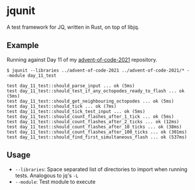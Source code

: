 # jqunit

A test framework for JQ, written in Rust, on top of libjq.

## Example

Running against Day 11 of my [advent-of-code-2021](https://github.com/mrwilson/advent-of-code-2021) repository.

```
$ jqunit --libraries ../advent-of-code-2021 ../advent-of-code-2021/* --module day_11_test

test day_11_test::should_parse_input ... ok (5ms)
test day_11_test::should_test_if_any_octopodes_ready_to_flash ... ok (5ms)
test day_11_test::should_get_neighbouring_octopodes ... ok (5ms)
test day_11_test::should_tick ... ok (7ms)
test day_11_test::should_tick_test_input ... ok (5ms)
test day_11_test::should_count_flashes_after_1_tick ... ok (5ms)
test day_11_test::should_count_flashes_after_2_ticks ... ok (12ms)
test day_11_test::should_count_flashes_after_10_ticks ... ok (38ms)
test day_11_test::should_count_flashes_after_100_ticks ... ok (301ms)
test day_11_test::should_find_first_simultaneous_flash ... ok (537ms)
```


## Usage

- `--libraries`: Space separated list of directories to import when running tests. Analogous to jq's `-L`
- `--module`: Test module to execute